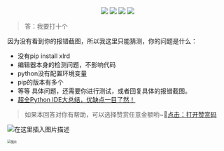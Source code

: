 <div align="center">
    <a href="https://github.com/zhaofeng092/python_auto_office"> <img src="https://badgen.net/badge/Github/%E7%A8%8B%E5%BA%8F%E5%91%98?icon=github&color=red"></a>
    <a href="http://t.cn/A6Gkrbzw"> <img src="https://badgen.net/badge/follow/%E5%85%AC%E4%BC%97%E5%8F%B7?icon=rss&color=green"></a>
    <a href="https://space.bilibili.com/259649365"> <img src="https://badgen.net/badge/pick/B%E7%AB%99?icon=dependabot&color=blue"></a>
    <a href="https://mp.weixin.qq.com/mp/appmsgalbum?__biz=MzkyMzIwOTgzMA==&action=getalbum&album_id=1861970403066249218&scene=173&from_msgid=2247484814&from_itemidx=1&count=3&nolastread=1#wechat_redirect"> <img src="https://badgen.net/badge/join/%E4%BA%A4%E6%B5%81%E7%BE%A4?icon=atom&color=yellow"></a>
</div>




> 答：我要打十个


 因为没有看到你的报错截图，所以我这里只能猜测，你的问题是什么：
 - 没有pip install xlrd
 - 编辑器本身的检测问题，不影响代码
 - python没有配置环境变量
 - pip的版本有多个
 - 等等
具体问题，还需要你进行测试，或者回复具体的报错截图。
 - [超全Python IDE大总结，优缺点一目了然！](http://mp.weixin.qq.com/s?__biz=MzI2Nzg5MjgyNg==&mid=2247484841&idx=1&sn=b29e29be658a790724712fdf086e7c7c&chksm=eaf6a49cdd812d8aad0fec89c5250b23745c387e2e4e536c46f59ef88181ad96a376d57df4e9#rd)

> 如果本回答对你有帮助，可以选择赞赏任意金额哟~💖[点击：打开赞赏码](https://gitee.com/zhaofeng092/python_auto_office/blob/master/%E8%B4%A6%E5%8F%B7%E5%85%B1%E7%94%A8%E8%B5%84%E6%BA%90/image/%E5%BE%AE%E4%BF%A1%E6%94%B6%E6%AC%BE%E7%A0%81.jpg)



![在这里插入图片描述](https://img-blog.csdnimg.cn/20210114234249130.png?x-oss-process=image/watermark,type_ZmFuZ3poZW5naGVpdGk,shadow_10,text_aHR0cHM6Ly9ibG9nLmNzZG4ubmV0L3dlaXhpbl80MjMyMTUxNw==,size_16,color_FFFFFF,t_70)


<img src="https://img-blog.csdnimg.cn/img_convert/9f9ea5e5338cbbfda46b8230d5fcf21e.png" alt="图片" style="zoom:50%;" />